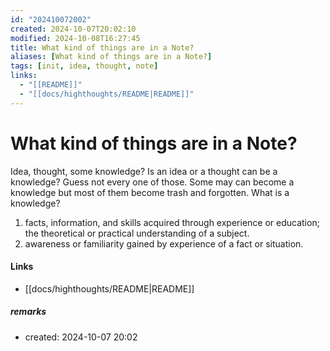 ```yaml
---
id: "202410072002"
created: 2024-10-07T20:02:10
modified: 2024-10-08T16:27:45
title: What kind of things are in a Note?
aliases: [What kind of things are in a Note?]
tags: [init, idea, thought, note]
links:
  - "[[README]]"
  - "[[docs/highthoughts/README|README]]"
---
```

# What kind of things are in a Note?

Idea, thought, some knowledge? Is an idea or a thought can be a knowledge? Guess not every one of those. Some may can become a knowledge but most of them become trash and forgotten. What is a knowledge? 

1. facts, information, and skills acquired through experience or education; the theoretical or practical understanding of a subject.
2. awareness or familiarity gained by experience of a fact or situation.


#### Links

- [[docs/highthoughts/README|README]]


##### remarks

- created: 2024-10-07 20:02
